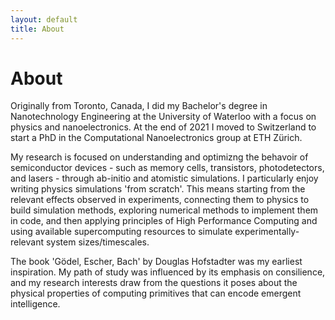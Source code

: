 ```yaml
---
layout: default
title: About
---
```


# About

Originally from Toronto, Canada, I did my Bachelor's degree in Nanotechnology Engineering at the University of Waterloo with a focus on physics and nanoelectronics. At the end of 2021 I moved to Switzerland to start a PhD in the Computational Nanoelectronics group at ETH Zürich.

My research is focused on understanding and optimizng the behavoir of semiconductor devices - such as memory cells, transistors, photodetectors, and lasers - through ab-initio and atomistic simulations. I particularly enjoy writing physics simulations 'from scratch'. This means starting from the relevant effects observed in experiments, connecting them to physics to build simulation methods, exploring numerical methods to implement them in code, and then applying principles of High Performance Computing and using available supercomputing resources to simulate experimentally-relevant system sizes/timescales. 

The book 'Gödel, Escher, Bach' by Douglas Hofstadter was my earliest inspiration. My path of study was influenced by its emphasis on consilience, and my research interests draw from the questions it poses about the physical properties of computing primitives that can encode emergent intelligence. 
